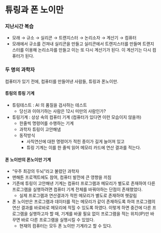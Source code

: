 # 튜링과 폰 노이만

### 지난시간 복습

* 모래 → 규소 → 실리콘 → 트랜지스터 → 논리소자 → 계산기 → 컴퓨터
* 모래에서 규소를 건져내 실리콘을 만들고 실리콘에서 트랜지스터를 만들며 트랜지스터를 이용해 논리소자를 만들고 이는 또 다시 계산기가 된다. 이 계산기는 다시 컴퓨터가 된다.



### 두 명의 과학자

컴퓨터가 있기 전에, 컴퓨터를 만들어낸 사람들, 튜링과 폰노이만.

#### 튜링의 튜링 기계

* 튜링테스트 : AI 의 품질을 검사하는 테스트
  * 당신과 이야기하는 사람은 12시 미만의 사람인가?
* 튜링기계 : 상상 속의 컴퓨터 기계 (컴퓨터가 있다면 이런 모습이지 않을까)
  * 한줄씩 명령어를 수행하는 기계
  * 과학자 튜링이 고안해냄
  * 동작방식
    * 사칙연산에 대한 명령어가 적힌 종이가 길게 늘어져 있고
    * 튜링 기계는 이를 한 줄씩 읽어 메모리 카드에 연산 결과를 적는다.

#### 폰 노이만의 폰노이만 기계

* “우주 최강의 두뇌”라고 불렸던 과학자
* 맨해튼 프로젝트에도 참여, 컴퓨터 발전에 큰 영향을 끼침
* 기존에 튜링이 고안해낸 기계는 컴퓨터 프로그램과 메모리가 별도로 존재하여 다른 프로그램을 실행하려면 컴퓨터 기계 전체를 바꿔야하는 단점이 존재했었다.
  * 실제 프로그램과 연산결과가 적힌 메모리가 별도로 존재하여 헷갈림
* 폰 노이만은 프로그램과 데이터를 적는 메모리가 같이 존재하도록 하여 프로그램의 연산 결과를 바로바로 메모리에 적힐 수 있도록 하였다. 이렇게 하면 중간에 다른 프로그램을 실행하고자 할 때, 기계를 바꿀 필요 없이 프로그램을 적는 위치(IP)만 바꾸면 바로 다른 프로그램을 실행시킬 수 있었다.
  * 현재의 컴퓨터는 모두 폰 노이만 기계라고 할 수 있다.
